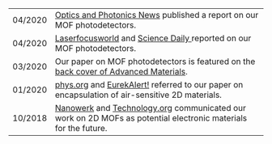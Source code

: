 

|              	|                                                                                                                                                                                                                                           	|
|--------------	|-------------------------------------------------------------------------------------------------------------------------------------------------------------------------------------------------------------------------------------------	|
| 04/2020     	| <a href="https://www.osa-opn.org/home/newsroom/2020/april/mof-based_broadband_photodetector/" target="_blank"> Optics and Photonics News</a> published a report on our MOF photodetectors.	|
| 04/2020     	| <a href="https://www.laserfocusworld.com/detectors-imaging/article/14173895/metalorganic-semiconductor-photodetector-has-400-to-1575-nm-spectral-detection-range" target="_blank"> Laserfocusworld</a> and <a href="https://www.sciencedaily.com/releases/2020/04/200409093935.htm" target="_blank"> Science Daily </a> reported on our MOF photodetectors.
| 03/2020 	| Our paper on MOF photodetectors is featured on the <a href="https://onlinelibrary.wiley.com/doi/10.1002/adma.202070071" target="_blank">back cover of Advanced Materials</a>.                                                                      	|
| 01/2020    	| <a href="https://phys.org/news/2020-01-encapsulation-technique-electronic-properties-sensitive.html" target="_blank"> phys.org</a> and <a href="https://www.eurekalert.org/pub_releases/2020-01/hd-hss012820.php" target="_blank"> EurekAlert!</a> referred to our paper on encapsulation of air-sensitive 2D materials.
| 10/2018  	| <a href="https://www.nanowerk.com/nanotechnology-news2/newsid=51288.php" target="_blank"> Nanowerk</a> and <a href="https://www.technology.org/2018/10/16/metal-organic-frameworks-ready-for-electronics/?utm_source=feedburner&utm_medium=feed&utm_campaign=Feed%3A+TechnologyOrg+%28Technology+Org+-+All+News%29" target="_blank">Technology.org</a> communicated our work on 2D MOFs as potential electronic materials for the future.





